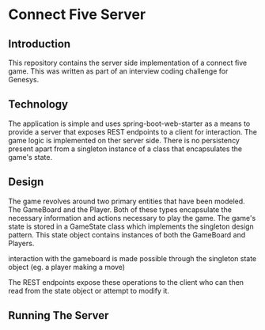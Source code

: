 # Connect Five Server

## Introduction
This repository contains the server side implementation of a connect five game. This was written as part of an interview coding challenge for Genesys.

## Technology
The application is simple and uses spring-boot-web-starter as a means to provide a server that exposes REST endpoints to a client for interaction. The game logic is implemented on ther server side. There is no persistency present apart from a singleton instance of a class that encapsulates the game's state.

## Design
The game revolves around two primary entities that have been modeled. The GameBoard and the Player. Both of these types encapsulate the necessary information and actions necessary to play the game. The game's state is stored in a GameState class which implements the singleton design pattern. This state object contains instances of both the GameBoard and Players. 

interaction with the gameboard is made possible through the singleton state object (eg. a player making a move)

The REST endpoints expose these operations to the client who can then read from the state object or attempt to modify it.

## Running The Server




